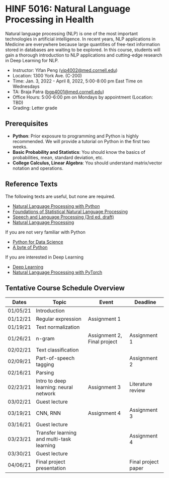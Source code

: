 # HINF 5016: Natural Language Processing in Health

Natural language processing (NLP) is one of the most important technologies in artificial intelligence. In recent years, NLP applications in Medicine are everywhere because large quantities of free-text information stored in databases are waiting to be explored. In this course, students will gain a thorough introduction to NLP applications and cutting-edge research in Deep Learning for NLP.

* Instructor: Yifan Peng (yip4002@med.cornell.edu)
* Location: 1300 York Ave. (C-200)
* Time: Jan. 3, 2022 - April 8, 2022, 5:00-8:00 pm East Time on Wednesdays
* TA: Braja Patra (bgp4001@med.cornell.edu)
* Office Hours: 5:00-6:00 pm on Mondays by appointment (Location: TBD)
* Grading: Letter grade

## Prerequisites

* **Python**: Prior exposure to programming and Python is highly recommended. We will provide a tutorial on Python in the first two weeks.
* **Basic Probability and Statistics**: You should know the basics of probabilities, mean, standard deviation, etc.
* **College Calculus, Linear Algebra**: You should understand matrix/vector notation and operations.

## Reference Texts

The following texts are useful, but none are required.

* [Natural Language Processing with Python](https://www.nltk.org/book/)
* [Foundations of Statistical Natural Language Processing](https://nlp.stanford.edu/fsnlp/)
* [Speech and Language Processing (3rd ed. draft)](https://web.stanford.edu/~jurafsky/slp3/)
* [Natural Language Processing](https://github.com/jacobeisenstein/gt-nlp-class/blob/master/notes/eisenstein-nlp-notes.pdf)

If you are not very familiar with Python

* [Python for Data Science](https://github.com/jakevdp/PythonDataScienceHandbook)
* [A byte of Python](https://python.swaroopch.com/)

If you are interested in Deep Learning

* [Deep Learning](http://www.deeplearningbook.org/)
* [Natural Language Processing with PyTorch](https://www.amazon.com/Natural-Language-Processing-PyTorch-Applications/dp/1491978236)

## Tentative Course Schedule Overview 

| Dates    | Topic                                     | Event                       | Deadline            |
|----------|-------------------------------------------|-----------------------------|---------------------|
| 01/05/21 | Introduction                              |                             |                     |
| 01/12/21 | Regular expression                        | Assignment 1                |                     |
| 01/19/21 | Text normalization                        |                             |                     |
| 01/26/21 | n-gram                                    | Assignment 2, Final project | Assignment 1        |
| 02/02/21 | Text classification                       |                             |                     |
| 02/09/21 | Part-of-speech tagging                    |                             | Assignment 2        |
| 02/16/21 | Parsing                                   |                             |                     |
| 02/23/21 | Intro to deep learning: neural network    | Assignment 3                | Literature review   |
| 03/02/21 | Guest lecture                             |                             |                     |
| 03/19/21 | CNN, RNN                                  | Assignment 4                | Assignment 3        |
| 03/16/21 | Guest lecture                             |                             |                     |
| 03/23/21 | Transfer learning and multi-task learning |                             | Assignment 4        |
| 03/30/21 | Guest lecture                             |                             |                     |
| 04/06/21 | Final project presentation                |                             | Final project paper |

